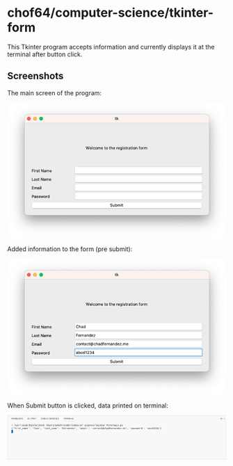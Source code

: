 # chof64/computer-science/tkinter-form

This Tkinter program accepts information and currently displays it at the terminal after button click.

## Screenshots

The main screen of the program:

![Main Screen](/tkinter-form/screenshots/mainscreen.png)

Added information to the form (pre submit):

![Pre Submit](/tkinter-form/screenshots/detailsenter.png)

When Submit button is clicked, data printed on terminal:

![On Submit](/tkinter-form/screenshots/detailssubmit.png)
